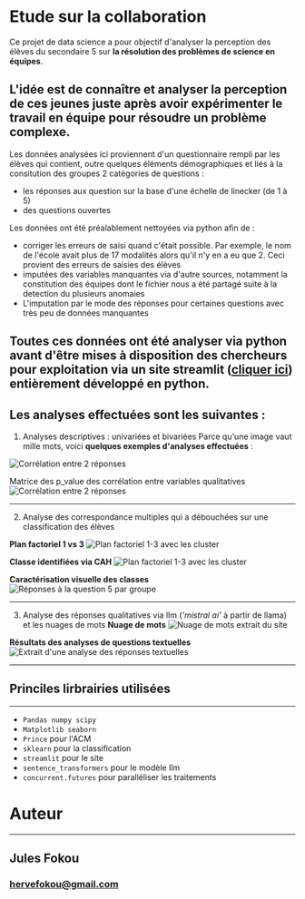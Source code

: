 # Etude sur la collaboration
Ce projet de data science a pour objectif d'analyser la perception des élèves du secondaire 5 sur **la résolution des problèmes de science en équipes**.

L'idée est de connaître et analyser la perception de ces jeunes juste après avoir expérimenter le travail en équipe pour résoudre un problème complexe.
---
Les données analysées ici proviennent d'un questionnaire rempli par les élèves qui contient, outre quelques éléments démographiques et liés à la consitution des groupes 2 catégories de questions :
* les réponses aux question sur la base d'une échelle de linecker (de 1 à 5)
* des questions ouvertes

Les données ont été préalablement nettoyées via python afin de :
* corriger les erreurs de saisi quand c'était possible. Par exemple, le nom de l'école avait plus de 17 modalités alors qu'il n'y en a eu que 2. Ceci provient des erreurs de saisies des élèves
* imputées des variables manquantes via d'autre sources, notamment la constitution des équipes dont le fichier nous a été partagé suite à la detection du plusieurs anomaies
* L'imputation par le mode des réponses pour certaines questions avec très peu de données manquantes


Toutes ces données ont été analyser via python avant d'être mises à disposition des chercheurs pour exploitation via un site streamlit ([cliquer ici](https://etude-sur-la-collaboration-kdysrto9rw4jgddyakfr84.streamlit.app/)) entièrement développé en python.
---

## Les analyses effectuées sont les suivantes :

1. Analyses descriptives : univariées et bivariées
Parce qu'une image vaut mille mots, voici **quelques exemples d'analyses effectuées** :

![Corrélation entre 2 réponses](Others/q1vsq2.png)

Matrice des p_value des corrélation entre variables qualitatives
![Corrélation entre 2 réponses](Others/Chi2-final.png)

---
2. Analyse des correspondance multiples qui a débouchées sur une classification des élèves

**Plan factoriel 1 vs 3**
![Plan factoriel 1-3 avec les cluster](Others/CAH_km_acm_1-3.png)

**Classe identifiées via CAH**
![Plan factoriel 1-3 avec les cluster](Others/CAH_repartition_classes_CAH.png)

**Caractérisation visuelle des classes**
![Réponses à la question 5 par groupe](Others/cluster%20vs%20q5.png)

---
3. Analyse des réponses qualitatives via llm (*'mistral ai'* à partir de llama) et les nuages de mots
**Nuage de mots**
![Nuage de mots extrait du site](Others/wc_global_quali1.png)

**Résultats des analyses de questions textuelles**
![Extrait d'une analyse des réponses textuelles](Others/Résultat%20analyse%20textuelle.png)

---

## Princiles lirbrairies utilisées
---
* `Pandas numpy scipy`
* `Matplotlib seaborn`
* `Prince` pour l'ACM
* `sklearn` pour la classification
* `streamlit` pour le site
* `sentence_transformers` pour le modèle llm
* `concurrent.futures` pour paralléliser les traitements

# Auteur
---
## Jules Fokou
### hervefokou@gmail.com



